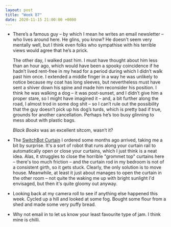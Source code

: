 ```yaml
---
layout: post
title: "Week 87"
date: 2020-11-15 21:00:00 +0000
---
```


- There’s a famous guy – by which I mean he writes an email newsletter – who lives around here.
  He glins, you know?
  He doesn't seem very mentally well, but I think even folks who sympathise with his terrible views would agree that he’s a prick.

  The other day, I walked past him.
  I must have thought about him less than an hour ago, which would have been a spooky coincidence if he hadn’t lived rent-free in my head for a period during which I didn’t walk past him once.
  I extended a middle finger in a way he was unlikely to notice because my coat has long sleeves, but nevertheless must have sent a shiver down his spine and made him reconsider his position.
  I think he was walking a dog – it was post-sunset, and I didn’t give him a proper stare, so I might have imagined it – and, a bit further along the road, I almost trod in some dog shit – so I can’t rule out the possibility that the guy doesn’t pick up his dog’s turds, which is pretty bad if true, grounds for another cancellation.
  Perhaps he’s too busy glinning to mess about with plastic bags.

  _Black Books_ was an excellent sitcom, wasn’t it?

- The [SwitchBot Curtain](https://www.switch-bot.com/products/switchbot-curtain) I ordered some months ago arrived, taking me a bit by surprise. It's a sort of robot that runs along your curtain rail to automatically open or close your curtains, which I just think is a neat idea. Alas, it struggles to close the horrible "grommet top" curtains here – there's too much friction – and the curtain rod in my bedroom is not of a consistent girth, so it gets stuck. Clearly, the only solution is to move house. Meanwhile, at least it just about manages to open the curtain in the other room – not quite the waking me up with bright sunlight I'd envisaged, but then it's quite gloomy out anyway.

- Looking back at my camera roll to see if anything else happened this week. Cycled up a hill and looked at some fog. Bought some flour from a shed and made some very puffy bread.

- Why not email in to let us know your least favourite type of jam. I think mine is chilli.
